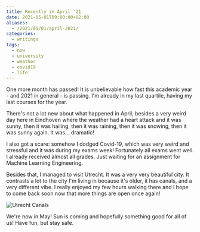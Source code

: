 ```yaml
---
title: Recently in April '21
date: 2021-05-01T09:00:00+02:00
aliases:
  - /2021/05/01/april-2021/
categories:
  - writings
tags:
  - now
  - university
  - weather
  - covid19
  - life
---
```


One more month has passed! It is unbelievable how fast this academic year - and 2021 in general - is passing. I'm already in my last quartile, having my last courses for the year.

<!--more-->

There's not a lot new about what happened in April, besides a very weird day here in Eindhoven where the weather had a heart attack and it was sunny, then it was hailing, then it was raining, then it was snowing, then it was sunny again. It was... dramatic!

I also got a scare: somehow I dodged Covid-19, which was very weird and stressful and it was during my exams week! Fortunately all exams went well. I already received almost all grades. Just waiting for an assignment for Machine Learning Engineering.

Besides that, I managed to visit Utrecht. It was a very very beautiful city. It contrasts a lot to the city I'm living in because it's older, it has canals, and a very different vibe. I really enjoyed my few hours walking there and I hope to come back soon now that more things are open once again!

![Utrecht Canals](image:2021-05-01-utrecht "Utrecht Canals")

We're now in May! Sun is coming and hopefully something good for all of us! Have fun, but stay safe.
